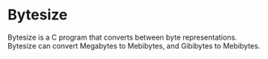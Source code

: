 # Bytesize

Bytesize is a C program that converts between byte representations.
Bytesize can convert Megabytes to Mebibytes, and Gibibytes to Mebibytes.
